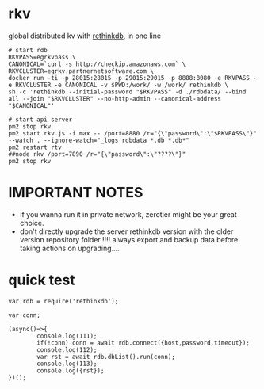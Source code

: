 # rkv

global distributed kv with [rethinkdb](https://rethinkdb.com/), in one line 

```
# start rdb
RKVPASS=egrkvpass \
CANONICAL=`curl -s http://checkip.amazonaws.com` \
RKVCLUSTER=egrkv.partnernetsoftware.com \
docker run -ti -p 28015:28015 -p 29015:29015 -p 8888:8080 -e RKVPASS -e RKVCLUSTER -e CANONICAL -v $PWD:/work/ -w /work/ rethinkdb \
sh -c 'rethinkdb --initial-password "$RKVPASS" -d ./rdbdata/ --bind all --join "$RKVCLUSTER" --no-http-admin --canonical-address "$CANONICAL"'

# start api server
pm2 stop rkv
pm2 start rkv.js -i max -- /port=8880 /r="{\"password\":\"$RKVPASS\"}" --watch . --ignore-watch="_logs rdbdata *.db *.db*"
pm2 restart rtv
##node rkv /port=7890 /r="{\"password\":\"????\"}"
pm2 stop rkv

```

# IMPORTANT NOTES

* if you wanna run it in private network, zerotier might be your great choice.
* don't directly upgrade the server rethinkdb version with the older version repository folder !!!! always export and backup data before taking actions on upgrading....

# quick test

```
var rdb = require('rethinkdb');

var conn;

(async()=>{
        console.log(111);
        if(!conn) conn = await rdb.connect({host,password,timeout});
        console.log(112);
        var rst = await rdb.dbList().run(conn);
        console.log(113);
        console.log({rst});
})();
```
